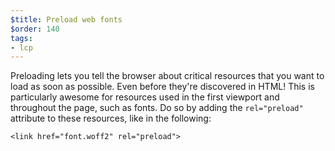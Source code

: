 ```yaml
---
$title: Preload web fonts
$order: 140
tags:
- lcp
---
```

Preloading lets you tell the
browser about critical resources that you want to load as soon as possible.
Even before they're discovered in HTML! This is particularly awesome for 
resources used in the first viewport and throughout the page, such as fonts. Do
so by adding the `rel="preload"` attribute to these resources, like in the
following: 
```
<link href="font.woff2" rel="preload">
```
